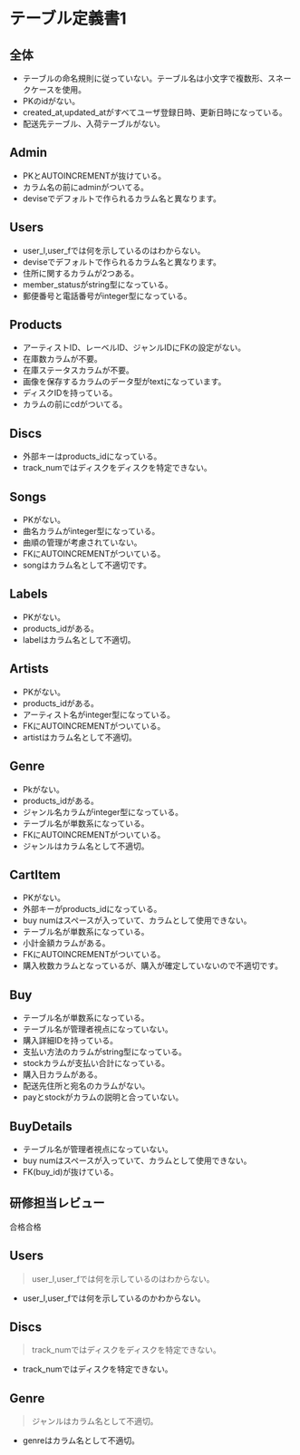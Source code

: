 # テーブル定義書1
## 全体
- テーブルの命名規則に従っていない。テーブル名は小文字で複数形、スネークケースを使用。
- PKのidがない。
- created_at,updated_atがすべてユーザ登録日時、更新日時になっている。
- 配送先テーブル、入荷テーブルがない。

## Admin
- PKとAUTOINCREMENTが抜けている。
- カラム名の前にadminがついてる。
- deviseでデフォルトで作られるカラム名と異なります。

## Users
- user_l,user_fでは何を示しているのはわからない。
- deviseでデフォルトで作られるカラム名と異なります。
- 住所に関するカラムが2つある。
- member_statusがstring型になっている。
- 郵便番号と電話番号がinteger型になっている。

## Products
- アーティストID、レーベルID、ジャンルIDにFKの設定がない。
- 在庫数カラムが不要。
- 在庫ステータスカラムが不要。
- 画像を保存するカラムのデータ型がtextになっています。
- ディスクIDを持っている。
- カラムの前にcdがついてる。

## Discs
- 外部キーはproducts_idになっている。
- track_numではディスクをディスクを特定できない。

## Songs 
- PKがない。
- 曲名カラムがinteger型になっている。
- 曲順の管理が考慮されていない。
- FKにAUTOINCREMENTがついている。
- songはカラム名として不適切です。

## Labels
- PKがない。
- products_idがある。
- labelはカラム名として不適切。

## Artists
- PKがない。
- products_idがある。
- アーティスト名がinteger型になっている。
- FKにAUTOINCREMENTがついている。
- artistはカラム名として不適切。

## Genre
- Pkがない。
- products_idがある。
- ジャンル名カラムがinteger型になっている。
- テーブル名が単数系になっている。
- FKにAUTOINCREMENTがついている。
- ジャンルはカラム名として不適切。

## CartItem
- PKがない。
- 外部キーがproducts_idになっている。
- buy numはスペースが入っていて、カラムとして使用できない。
- テーブル名が単数系になっている。
- 小計金額カラムがある。
- FKにAUTOINCREMENTがついている。
- 購入枚数カラムとなっているが、購入が確定していないので不適切です。

## Buy
- テーブル名が単数系になっている。
- テーブル名が管理者視点になっていない。
- 購入詳細IDを持っている。
- 支払い方法のカラムがstring型になっている。
- stockカラムが支払い合計になっている。
- 購入日カラムがある。
- 配送先住所と宛名のカラムがない。
- payとstockがカラムの説明と合っていない。

## BuyDetails
- テーブル名が管理者視点になっていない。
- buy numはスペースが入っていて、カラムとして使用できない。
- FK(buy_id)が抜けている。

## 研修担当レビュー
合格合格
## Users
> user_l,user_fでは何を示しているのはわからない。
  - user_l,user_fでは何を示しているのかわからない。
  
## Discs
> track_numではディスクをディスクを特定できない。
  - track_numではディスクを特定できない。

## Genre
> ジャンルはカラム名として不適切。
  - genreはカラム名として不適切。
